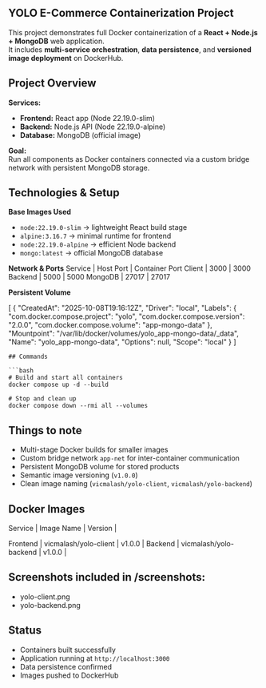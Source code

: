 ## YOLO E-Commerce Containerization Project

This project demonstrates full Docker containerization of a **React + Node.js + MongoDB** web application.  
It includes **multi-service orchestration**, **data persistence**, and **versioned image deployment** on DockerHub.

## Project Overview

**Services:**
- **Frontend:** React app (Node 22.19.0-slim)  
- **Backend:** Node.js API (Node 22.19.0-alpine)  
- **Database:** MongoDB (official image)

**Goal:**  
Run all components as Docker containers connected via a custom bridge network with persistent MongoDB storage.

## Technologies & Setup

**Base Images Used**
- `node:22.19.0-slim` → lightweight React build stage  
- `alpine:3.16.7` → minimal runtime for frontend  
- `node:22.19.0-alpine` → efficient Node backend  
- `mongo:latest` → official MongoDB database

**Network & Ports**
 Service | Host Port | Container Port 
 Client   | 3000     | 3000 
 Backend  | 5000     | 5000
 MongoDB  | 27017    | 27017 

**Persistent Volume**

[
    {
        "CreatedAt": "2025-10-08T19:16:12Z",
        "Driver": "local",
        "Labels": {
            "com.docker.compose.project": "yolo",
            "com.docker.compose.version": "2.0.0",
            "com.docker.compose.volume": "app-mongo-data"
        },
        "Mountpoint": "/var/lib/docker/volumes/yolo_app-mongo-data/_data",
        "Name": "yolo_app-mongo-data",
        "Options": null,
        "Scope": "local"
    }
]
````
## Commands

```bash
# Build and start all containers
docker compose up -d --build

# Stop and clean up
docker compose down --rmi all --volumes
````

## Things to note

* Multi-stage Docker builds for smaller images
* Custom bridge network `app-net` for inter-container communication
* Persistent MongoDB volume for stored products
* Semantic image versioning (`v1.0.0`)
* Clean image naming (`vicmalash/yolo-client`, `vicmalash/yolo-backend`)


## Docker Images

 Service  | Image Name             | Version  |

 Frontend | vicmalash/yolo-client  | v1.0.0 |
 Backend  | vicmalash/yolo-backend | v1.0.0 |

## Screenshots included in /screenshots:

* yolo-client.png
* yolo-backend.png

## Status

*  Containers built successfully
*  Application running at `http://localhost:3000`
*  Data persistence confirmed
*  Images pushed to DockerHub



